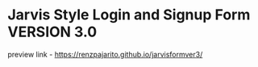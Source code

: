 # Jarvis Style Login and Signup Form VERSION 3.0
preview link - https://renzpajarito.github.io/jarvisformver3/
